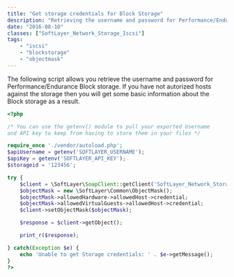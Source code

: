 ```yaml
---
title: "Get storage credentials for Block Storage"
description: "Retrieving the username and password for Performance/Endurance Block storage"
date: "2016-08-10"
classes: ["SoftLayer_Network_Storage_Iscsi"]
tags:
    - "iscsi"
    - "blockstorage"
    - "objectmask"
---
```



The following script allows you retrieve the username and password for Performance/Endurance Block storage. If you have not autorized hosts against the storage then you will get some basic information about the Block storage as a result. 

```php
<?php

/* You can use the getenv() module to pull your exported Username
and API key to keep from having to store them in your files */ 

require_once './vendor/autoload.php';
$apiUsername = getenv('SOFTLAYER_USERNAME');
$apiKey = getenv('SOFTLAYER_API_KEY');
$storageid = '123456';

try {
    $client = \SoftLayer\SoapClient::getClient('SoftLayer_Network_Storage_Iscsi', $storageid, $apiUsername, $apiKey);
    $objectMask = new \SoftLayer\Common\ObjectMask();
    $objectMask->allowedHardware->allowedHost->credential;
    $objectMask->allowedVirtualGuests->allowedHost->credential;
    $client->setObjectMask($objectMask);

    $response = $client->getObject();

    print_r($response);

} catch(Exception $e) {
    echo 'Unable to get Storage credentials: ' . $e->getMessage();
}
?>
```
